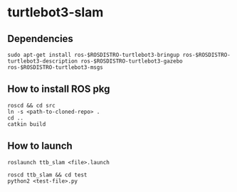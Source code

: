 # turtlebot3-slam

## Dependencies

```
sudo apt-get install ros-$ROSDISTRO-turtlebot3-bringup ros-$ROSDISTRO-turtlebot3-description ros-$ROSDISTRO-turtlebot3-gazebo ros-$ROSDISTRO-turtlebot3-msgs
```

## How to install ROS pkg
```
roscd && cd src
ln -s <path-to-cloned-repo> .
cd ..
catkin build
```

## How to launch
```
roslaunch ttb_slam <file>.launch
```

```
roscd ttb_slam && cd test
python2 <test-file>.py
```
